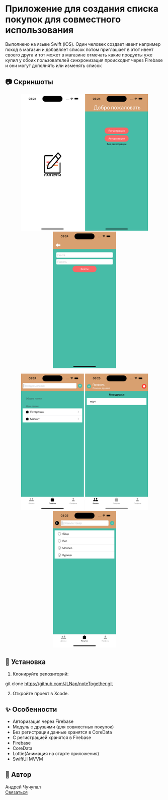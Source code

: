# Приложение для создания списка покупок для совместного использования

Выполнено на языке Swift (iOS).
Один человек создает ивент например поход в магазин и добавляет список потом приглашает в этот ивент своего друга и тот может в магазине отмечать какие продукты уже купил у обоих пользователей синхронизация происходит через Firebase и они могут дополнять или изменять список
## 📷 Скриншоты

<p align="center">
  <img src="screenshots/1.png" alt="Экран 1" width="200"/>
  <img src="screenshots/2.png" alt="Экран 2" width="200"/>
  <img src="screenshots/3.png" alt="Экран 3" width="200"/>
</p>
<p align="center">
  <img src="screenshots/4.png" alt="Экран 1" width="200"/>
  <img src="screenshots/5.png" alt="Экран 2" width="200"/>
  <img src="screenshots/6.png" alt="Экран 3" width="200"/>
</p>


## 🚀 Установка

1. Клонируйте репозиторий:
   
git clone https://github.com/JLNap/noteTogether.git

2. Откройте проект в Xcode.

## ✨ Особенности

- Авторизация через Firebase
- Модуль с друзьями (для совместных покупок)
- Без регистрации данные хранятся в CoreData
- С регистрацией хранятся в Firebase
- Firebase
- CoreData
- Lottie(Анимация на старте приложения)
- SwiftUI MVVM

## 👤 Автор

Андрей Чучупал  
[Связаться](https://t.me/achuchupal)
